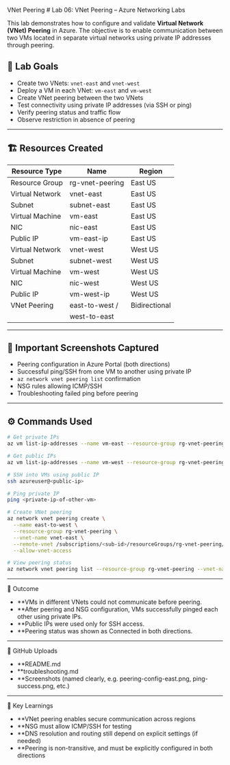 VNet Peering # Lab 06: VNet Peering – Azure Networking Labs

This lab demonstrates how to configure and validate **Virtual Network (VNet) Peering** in Azure. The objective is to enable communication between two VMs located in separate virtual networks using private IP addresses through peering.


## 🧪 Lab Goals

- Create two VNets: `vnet-east` and `vnet-west`
- Deploy a VM in each VNet: `vm-east` and `vm-west`
- Create VNet peering between the two VNets
- Test connectivity using private IP addresses (via SSH or ping)
- Verify peering status and traffic flow
- Observe restriction in absence of peering

---

## 🏗️ Resources Created

|    Resource Type   |      Name       |    Region    |
|--------------------|-----------------|--------------|
| Resource Group     | rg-vnet-peering | East US      |
| Virtual Network    | vnet-east       | East US      |
| Subnet             | subnet-east     | East US      |
| Virtual Machine    | vm-east         | East US      |
| NIC                | nic-east        | East US      |
| Public IP          | vm-east-ip      | East US      |
| Virtual Network    | vnet-west       | West US      |
| Subnet             | subnet-west     | West US      |
| Virtual Machine    | vm-west         | West US      |
| NIC                | nic-west        | West US      |
| Public IP          | vm-west-ip      | West US      |
| VNet Peering       | east-to-west /  | Bidirectional|
|                    | west-to-east    |              |

---

## 📸 Important Screenshots Captured

- Peering configuration in Azure Portal (both directions)
- Successful ping/SSH from one VM to another using private IP
- `az network vnet peering list` confirmation
- NSG rules allowing ICMP/SSH
- Troubleshooting failed ping before peering

---

## ⚙️ Commands Used

```bash
# Get private IPs
az vm list-ip-addresses --name vm-east --resource-group rg-vnet-peering --query "[].virtualMachine.network.privateIpAddresses[]" --output tsv

# Get public IPs
az vm list-ip-addresses --name vm-west --resource-group rg-vnet-peering --query "[].virtualMachine.network.publicIpAddresses[].ipAddress" --output tsv

# SSH into VMs using public IP
ssh azureuser@<public-ip>

# Ping private IP
ping <private-ip-of-other-vm>

# Create VNet peering
az network vnet peering create \
  --name east-to-west \
  --resource-group rg-vnet-peering \
  --vnet-name vnet-east \
  --remote-vnet /subscriptions/<sub-id>/resourceGroups/rg-vnet-peering/providers/Microsoft.Network/virtualNetworks/vnet-west \
  --allow-vnet-access

# View peering status
az network vnet peering list --resource-group rg-vnet-peering --vnet-name vnet-east --output table
```
---

🧾 Outcome

- **VMs in different VNets could not communicate before peering.
- **After peering and NSG configuration, VMs successfully pinged each other using private IPs.
- **Public IPs were used only for SSH access.
- **Peering status was shown as Connected in both directions.

---

📂 GitHub Uploads

- **README.md
- **troubleshooting.md
- **Screenshots (named clearly, e.g. peering-config-east.png, ping-success.png, etc.)

---

🧠 Key Learnings

- **VNet peering enables secure communication across regions
- **NSG must allow ICMP/SSH for testing
- **DNS resolution and routing still depend on explicit settings (if needed)
- **Peering is non-transitive, and must be explicitly configured in both directions
